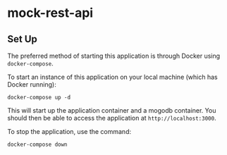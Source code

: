 # mock-rest-api

## Set Up

The preferred method of starting this application is through Docker using `docker-compose`.

To start an instance of this application on your local machine (which has Docker running):
```
docker-compose up -d
```

This will start up the application container and a mogodb container. You should then be able to access the application at `http://localhost:3000`.

To stop the application, use the command:

```
docker-compose down
```
